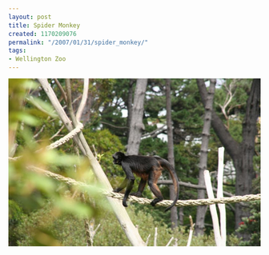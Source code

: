 ```yaml
---
layout: post
title: Spider Monkey
created: 1170209076
permalink: "/2007/01/31/spider_monkey/"
tags:
- Wellington Zoo
---
```


<img src="/image/images/IMG_3406.JPG"/>

